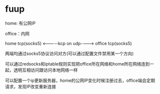 # fuup

home: 有公网IP

office：内网

home tcp(socks5) <-----kcp on udp----> office tcp(socks5)

两端均通过socks5协议访问对方(可以通过配置文件禁用某一个方向)

可以通过redsocks和iptable规则实现把office所在网络和home所在网络连到一起，透明互相访问跟访问本地网络一样


可以配置一个ip更新服务器，home的公网IP变化时候注册过去，office端会定期请求，发现IP改变重新连接

